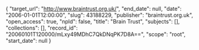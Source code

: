 {
  "target_url": "http://www.braintrust.org.uk/", 
  "end_date": null, 
  "date": "2006-01-01T12:00:00", 
  "slug": 43188229, 
  "publisher": "braintrust.org.uk", 
  "open_access": true, 
  "npld": false, 
  "title": "Brain Trust", 
  "subjects": [], 
  "collections": [], 
  "record_id": "20060101T120000/mLxy49MDhC7QkDNqPK7D8A==", 
  "scope": "root", 
  "start_date": null
}

